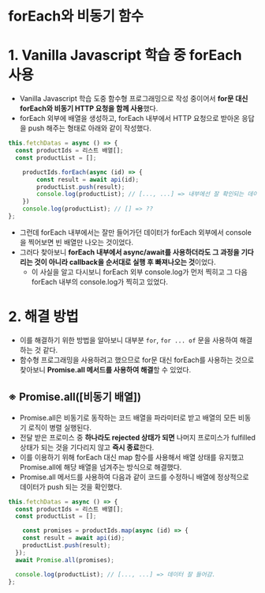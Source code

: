 # forEach와 비동기 함수

# 1. Vanilla Javascript 학습 중 forEach 사용

- Vanilla Javascript 학습 도중 함수형 프로그래밍으로 작성 중이어서 **for문 대신 forEach와 비동기 HTTP 요청을 함께 사용**했다.
- forEach 외부에 배열을 생성하고, forEach 내부에서 HTTP 요청으로 받아온 응답을 push 해주는 형태로 아래와 같이 작성했다.

```jsx
this.fetchDatas = async () => {
  const productIds = 리스트 배열[];
  const productList = [];

	productIds.forEach(async (id) => {
		const result = await api(id);
		productList.push(result);
		console.log(productList); // [..., ...] => 내부에선 잘 확인되는 데이터
	})
	console.log(productList); // [] => ??
};
```

- 그런데 forEach 내부에서는 잘만 들어가던 데이터가 forEach 외부에서 console을 찍어보면 빈 배열만 나오는 것이었다.
- 그러다 찾아보니 **forEach 내부에서 async/await를 사용하더라도 그 과정을 기다리는 것이 아니라 callback을 순서대로 실행 후 빠져나오는 것**이었다.
    - 이 사실을 알고 다시보니 forEach 외부 console.log가 먼저 찍히고 그 다음 forEach 내부의 console.log가 찍히고 있었다.

# 2. 해결 방법

- 이를 해결하기 위한 방법을 알아보니 대부분 `for`, `for ... of` 문을 사용하여 해결하는 것 같다.
- 함수형 프로그래밍을 사용하려고 했으므로 for문 대신 forEach를 사용하는 것으로 찾아보니 **Promise.all 메서드를 사용하여 해결**할 수 있었다.

## ※ Promise.all([비동기 배열])

- Promise.all은 비동기로 동작하는 코드 배열을 파라미터로 받고 배열의 모든 비동기 로직이 병렬 실행된다.
- 전달 받은 프로미스 중 **하나라도 rejected 상태가 되면** 나머지 프로미스가 fulfilled 상태가 되는 것을 기다리지 않고 **즉시 종료**한다.
- 이를 이용하기 위해 forEach 대신 map 함수를 사용해서 배열 상태를 유지했고 Promise.all에 해당 배열을 넘겨주는 방식으로 해결했다.
- Promise.all 메서드를 사용하여 다음과 같이 코드를 수정하니 배열에 정상적으로 데이터가 push 되는 것을 확인했다.

```jsx
this.fetchDatas = async () => {
  const productIds = 리스트 배열[];
  const productList = [];

	const promises = productIds.map(async (id) => {
    const result = await api(id);
    productList.push(result);
  });
  await Promise.all(promises);

  console.log(productList); // [..., ...] => 데이터 잘 들어감.
};
```